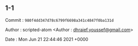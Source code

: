 ## 1-1 

 Commit : `980f4dd347d78c6799f6698a341c4847f0ba131d`

 Author : scripted-atom <Author : dhraief.youssef@gmail.com> 

 Date 	: Mon Jun 21 22:44:46 2021 +0000 

